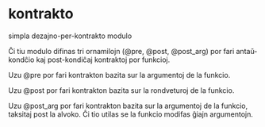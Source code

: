 # kontrakto
simpla dezajno-per-kontrakto modulo

Ĉi tiu modulo difinas tri ornamilojn (@pre, @post, @post_arg) por fari 
antaŭ-kondĉio kaj post-kondiĉaj kontraktoj por funkcioj.

Uzu @pre por fari kontrakton bazita sur la argumentoj de la funkcio.

Uzu @post por fari kontrakton bazita sur la rondveturoj de la funkcio.

Uzu @post_arg por fari kontrakton bazita sur la argumentoj de la funkcio, taksitaj post la alvoko. Ĉi tio utilas se la funkcio modifas ĝiajn argumentojn.

